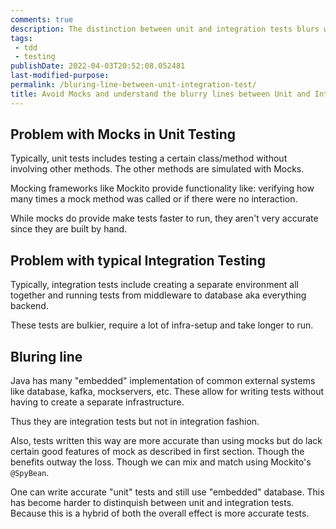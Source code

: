 ```yaml
---
comments: true
description: The distinction between unit and integration tests blurs with embedded implementations, combining accuracy from both while overcoming limitations of traditional mocks and infra-heavy integration tests.
tags:
 - tdd
 - testing
publishDate: 2022-04-03T20:52:08.052481
last-modified-purpose:
permalink: /bluring-line-between-unit-integration-test/
title: Avoid Mocks and understand the blurry lines between Unit and Integration Tests
---
```


## Problem with Mocks in Unit Testing

Typically, unit tests includes testing a certain class/method without involving other methods. The other methods are simulated with Mocks.

Mocking frameworks like Mockito provide functionality like: verifying how many times a mock method was called or if there were no interaction.

While mocks do provide make tests faster to run, they aren't very accurate since they are built by hand.

## Problem with typical Integration Testing

Typically, integration tests include creating a separate environment all together and running tests from middleware to database aka everything backend.

These tests are bulkier, require a lot of infra-setup and take longer to run.

## Bluring line

Java has many "embedded" implementation of common external systems like database, kafka, mockservers, etc. These allow for writing tests without having to create a separate infrastructure.

Thus they are integration tests but not in integration fashion.

Also, tests written this way are more accurate than using mocks but do lack certain good features of mock as described in first section. Though the benefits outway the loss. Though we can mix and match using Mockito's `@SpyBean`.

One can write accurate "unit" tests and still use "embedded" database. This has become harder to distinquish between unit and integration tests. Because this is a hybrid of both the overall effect is more accurate tests.